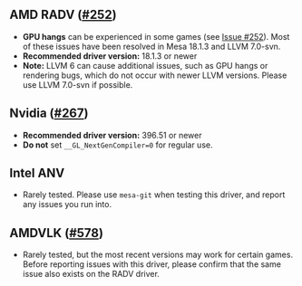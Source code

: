 ## AMD RADV ([#252](https://github.com/doitsujin/dxvk/issues/252))
- **GPU hangs** can be experienced in some games (see [Issue #252](https://github.com/doitsujin/dxvk/issues/252)). Most of these issues have been resolved in Mesa 18.1.3 and LLVM 7.0-svn.
- **Recommended driver version:** 18.1.3 or newer
- **Note:** LLVM 6 can cause additional issues, such as GPU hangs or rendering bugs, which do not occur with newer LLVM versions. Please use LLVM 7.0-svn if possible.

## Nvidia ([#267](https://github.com/doitsujin/dxvk/issues/267))
- **Recommended driver version:** 396.51 or newer
- **Do not** set `__GL_NextGenCompiler=0` for regular use.

## Intel ANV
- Rarely tested. Please use `mesa-git` when testing this driver, and report any issues you run into.

## AMDVLK ([#578](https://github.com/doitsujin/dxvk/issues/578))
- Rarely tested, but the most recent versions may work for certain games. Before reporting issues with this driver, please confirm that the same issue also exists on the RADV driver.